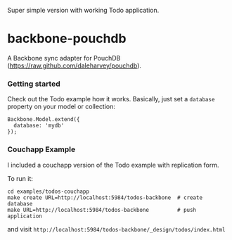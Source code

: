 Super simple version with working Todo application.

# backbone-pouchdb

A Backbone sync adapter for PouchDB (https://raw.github.com/daleharvey/pouchdb).


### Getting started

Check out the Todo example how it works.
Basically, just set a `database` property on your model or collection:

    Backbone.Model.extend({
      database: 'mydb'
    });


### Couchapp Example

I included a couchapp version of the Todo example with replication form.

To run it:

    cd examples/todos-couchapp
    make create URL=http://localhost:5984/todos-backbone  # create database
    make URL=http://localhost:5984/todos-backbone         # push application

and visit `http://localhost:5984/todos-backbone/_design/todos/index.html`

